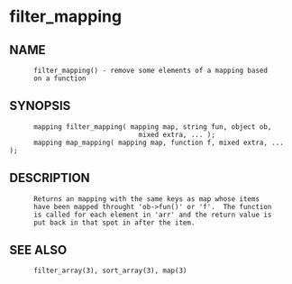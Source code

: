 # filter_mapping
## NAME
          filter_mapping() - remove some elements of a mapping based
          on a function

## SYNOPSIS
          mapping filter_mapping( mapping map, string fun, object ob,
                                    mixed extra, ... );
          mapping map_mapping( mapping map, function f, mixed extra, ... );

## DESCRIPTION
          Returns an mapping with the same keys as map whose items
          have been mapped throught 'ob->fun()' or 'f'.  The function
          is called for each element in 'arr' and the return value is
          put back in that spot in after the item.

## SEE ALSO
          filter_array(3), sort_array(3), map(3)
